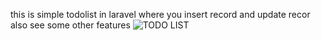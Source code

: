 this is simple todolist in laravel where you insert record and update recor also see some other features
![TODO LIST](https://user-images.githubusercontent.com/60251000/119223283-e245de80-bb11-11eb-92cd-59cf1d646fe5.png)



